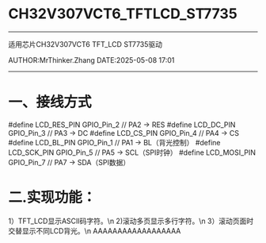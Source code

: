 # CH32V307VCT6_TFTLCD_ST7735
*****************
适用芯片CH32V307VCT6 TFT_LCD ST7735驱动

AUTHOR:MrThinker.Zhang
DATE:2025-05-08 17:01

*****************
# 一、接线方式
#define LCD_RES_PIN GPIO_Pin_2   // PA2 -> RES
#define LCD_DC_PIN GPIO_Pin_3    // PA3 -> DC
#define LCD_CS_PIN GPIO_Pin_4    // PA4 -> CS
#define LCD_BL_PIN GPIO_Pin_1    // PA1 -> BL（背光控制）
#define LCD_SCK_PIN GPIO_Pin_5   // PA5 -> SCL（SPI时钟）
#define LCD_MOSI_PIN GPIO_Pin_7  // PA7 -> SDA（SPI数据）
# 二.实现功能：
1）TFT_LCD显示ASCII码字符。\n
2)滚动多页显示多行字符。\n
3）滚动页面时交替显示不同LCD背光。\n
AAAAAAAAAAAAAAAAAA
